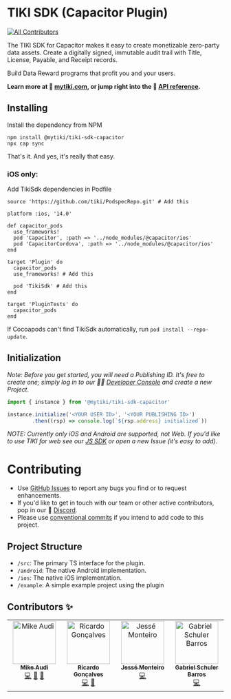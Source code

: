 # TIKI SDK (Capacitor Plugin)
<!-- ALL-CONTRIBUTORS-BADGE:START - Do not remove or modify this section -->
[![All Contributors](https://img.shields.io/badge/all_contributors-4-orange.svg?style=flat-square)](#contributors-)
<!-- ALL-CONTRIBUTORS-BADGE:END -->

The TIKI SDK for Capacitor makes it easy to create monetizable zero-party data assets. Create a digitally signed, immutable audit trail with Title, License, Payable, and Receipt records. 

Build Data Reward programs that profit you and your users. 


**Learn more at 🍍 [mytiki.com](https://mytiki.com), or jump right into the 📘 [API reference](http://tiki-sdk-capacitor.mytiki.com).**


## Installing

Install the dependency from NPM

```
npm install @mytiki/tiki-sdk-capacitor
npx cap sync
```

That's it. And yes, it's really that easy.

### iOS only:

Add TikiSdk dependencies in Podfile
```
source 'https://github.com/tiki/PodspecRepo.git' # Add this

platform :ios, '14.0'

def capacitor_pods
  use_frameworks!
  pod 'Capacitor', :path => '../node_modules/@capacitor/ios'
  pod 'CapacitorCordova', :path => '../node_modules/@capacitor/ios'
end

target 'Plugin' do
  capacitor_pods
  use_frameworks! # Add this
  
  pod 'TikiSdk' # Add this
end

target 'PluginTests' do
  capacitor_pods
end
```

If Cocoapods can't find TikiSdk automatically, run `pod install --repo-update`.

## Initialization

_Note: Before you get started, you will need a Publishing ID. It's free to create one; simply log in to our 🧑‍💻 [Developer Console](https://console.mytiki.com) and create a new Project._


```ts
import { instance } from '@mytiki/tiki-sdk-capacitor'

instance.initialize('<YOUR USER ID>', '<YOUR PUBLISHING ID>')
        .then((rsp) => console.log(`${rsp.address} initialized`))
```

_NOTE: Currently only iOS and Android are supported, not Web. If you'd like to use TIKI for web see our [JS SDK](https://github.com/tiki/tiki-sdk-js) or open a new Issue (it's easy to add)._

# Contributing

- Use [GitHub Issues](https://github.com/tiki/tiki-sdk-capacitor/issues) to report any bugs you find or to request enhancements.
- If you'd like to get in touch with our team or other active contributors, pop in our 👾 [Discord](https://discord.gg/tiki).
- Please use [conventional commits](https://www.conventionalcommits.org/en/v1.0.0/) if you intend to add code to this project.

## Project Structure
- `/src`: The primary TS interface for the plugin.
- `/android`: The native Android implementation.
- `/ios`: The native iOS implementation.
- `/example`: A simple example project using the plugin

## Contributors ✨

<!-- ALL-CONTRIBUTORS-LIST:START - Do not remove or modify this section -->
<!-- prettier-ignore-start -->
<!-- markdownlint-disable -->
<table>
  <tbody>
    <tr>
      <td align="center" valign="top" width="14.28%"><a href="http://mytiki.com"><img src="https://avatars.githubusercontent.com/u/3769672?v=4?s=100" width="100px;" alt="Mike Audi"/><br /><sub><b>Mike Audi</b></sub></a><br /><a href="https://github.com/tiki/tiki-sdk-capacitor/commits?author=mike-audi" title="Code">💻</a> <a href="https://github.com/tiki-bar/tiki-sdk-capacitor/commits?author=mike-audi" title="Documentation">📖</a> <a href="https://github.com/tiki/tiki-sdk-capacitor/pulls?q=is%3Apr+reviewed-by%3Amike-audi" title="Reviewed Pull Requests">👀</a></td>
      <td align="center" valign="top" width="14.28%"><a href="https://www.linkedin.com/in/ricardolg/"><img src="https://avatars.githubusercontent.com/u/8357343?v=4?s=100" width="100px;" alt="Ricardo Gonçalves"/><br /><sub><b>Ricardo Gonçalves</b></sub></a><br /><a href="https://github.com/tiki/tiki-sdk-capacitor/commits?author=ricardobrg" title="Code">💻</a> <a href="https://github.com/tiki/tiki-sdk-capacitor/pulls?q=is%3Apr+reviewed-by%3Aricardobrg" title="Reviewed Pull Requests">👀</a></td>
      <td align="center" valign="top" width="14.28%"><a href="http://www.jessemonteiro.com"><img src="https://avatars.githubusercontent.com/u/8730443?v=4?s=100" width="100px;" alt="Jessé Monteiro"/><br /><sub><b>Jessé Monteiro</b></sub></a><br /><a href="https://github.com/tiki/tiki-sdk-capacitor/commits?author=JesseMonteiro" title="Code">💻</a></td>
      <td align="center" valign="top" width="14.28%"><a href="https://github.com/Schuler-Gabriel"><img src="https://avatars.githubusercontent.com/u/85256777?v=4?s=100" width="100px;" alt="Gabriel Schuler Barros"/><br /><sub><b>Gabriel Schuler Barros</b></sub></a><br /><a href="https://github.com/tiki/tiki-sdk-capacitor/commits?author=Schuler-Gabriel" title="Code">💻</a></td>
    </tr>
  </tbody>
</table>

<!-- markdownlint-restore -->
<!-- prettier-ignore-end -->

<!-- ALL-CONTRIBUTORS-LIST:END -->
